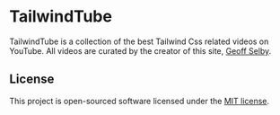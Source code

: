# TailwindTube

TailwindTube is a collection of the best Tailwind Css related videos on YouTube. All videos are curated by the creator of this site, [Geoff Selby](https://twitter.com/geoff_selby).

## License

This project is open-sourced software licensed under the [MIT license](http://opensource.org/licenses/MIT).
